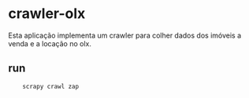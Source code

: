 # crawler-olx

Esta aplicação implementa um crawler para colher dados dos imóveis a venda e a locação no olx.


## run

```
    scrapy crawl zap
```